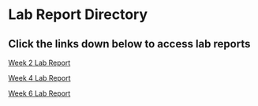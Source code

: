
# Lab Report Directory 

## Click the links down below to access lab reports

[Week 2 Lab Report](https://markma2003.github.io/cse15l-lab-reports/lab-report-1-week-2.html)

[Week 4 Lab Report](https://markma2003.github.io/cse15l-lab-reports/lab-report-1-week-4.html)

[Week 6 Lab Report](https://markma2003.github.io/cse15l-lab-reports/lab-report-1-week-6.html)